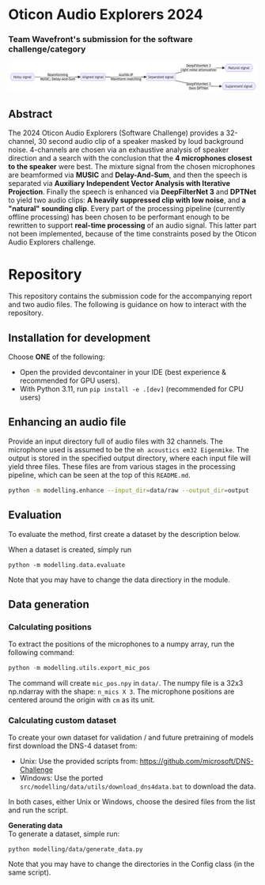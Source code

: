 # Oticon Audio Explorers 2024 
### Team Wavefront's submission for the software challenge/category

![Algorithm overview](media/algorithm-overview.png)

## Abstract
The 2024 Oticon Audio Explorers (Software Challenge) provides a 32-channel, 30 second audio clip of a speaker masked by loud background noise. 4-channels are chosen via an exhaustive analysis of speaker direction and a search with the conclusion that the **4 microphones closest to the speaker** were best. The mixture signal from the chosen microphones are beamformed via **MUSIC** and **Delay-And-Sum**, and then the speech is separated via **Auxiliary Independent Vector Analysis with Iterative Projection**. Finally the speech is enhanced via **DeepFilterNet 3** and **DPTNet** to yield two audio clips: **A heavily suppressed clip with low noise**, and **a "natural" sounding clip**. Every part of the processing pipeline (currently offline processing) has been chosen to be performant enough to be rewritten to support **real-time processing** of an audio signal. This latter part not been implemented, because of the time constraints posed by the Oticon Audio Explorers challenge.

# Repository
This repository contains the submission code for the accompanying report and two audio files. The following is guidance on how to interact with the repository.

## Installation for development
Choose __**ONE**__ of the following:
- Open the provided devcontainer in your IDE (best experience & recommended for GPU users).
- With Python 3.11, run `pip install -e .[dev]` (recommended for CPU users)


## Enhancing an audio file
Provide an input directory full of audio files with 32 channels. The microphone used is assumed to be the `mh acoustics em32 Eigenmike`. The output is stored in the specified output directory, where each input file will yield three files. These files are from various stages in the processing pipeline, which can be seen at the top of this `README.md`.
```bash
python -m modelling.enhance --input_dir=data/raw --output_dir=output
```

## Evaluation  
To evaluate the method, first create a dataset by the description below.

When a dataset is created, simply run 
```
python -m modelling.data.evaluate
```
Note that you may have to change the data directiory in the module.

## Data generation

### Calculating positions
To extract the positions of the microphones to a numpy array, run the following command:
```python
python -m modelling.utils.export_mic_pos
```
The command will create `mic_pos.npy` in `data/`.
The numpy file is a 32x3 np.ndarray with the shape: `n_mics X 3`.
The microphone positions are centered around the origin with `cm` as its unit.

### Calculating custom dataset

To create your own dataset for validation / and future pretraining of models first download the DNS-4 dataset from:

* Unix: Use the provided scripts from: https://github.com/microsoft/DNS-Challenge
* Windows: Use the ported ``src/modelling/data/utils/download_dns4data.bat`` to download the data.

In both cases, either Unix or Windows, choose the desired files from the list and run the script.

**Generating data**  
To generate a dataset, simple run:

```
python modelling/data/generate_data.py
```

Note that you may have to change the directories in the Config
class (in the same script).
